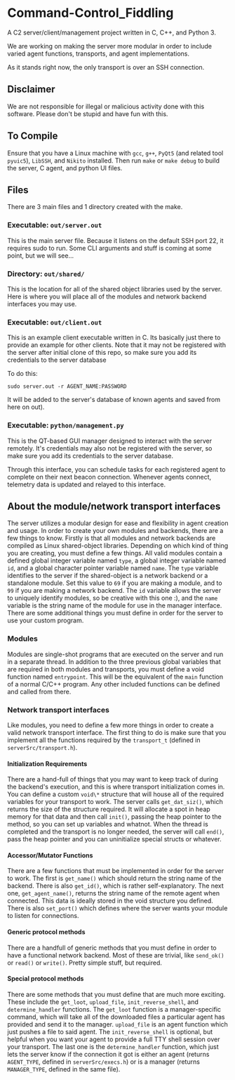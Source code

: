 # Command-Control_Fiddling
A C2 server/client/management project written in C, C++, and Python 3.

We are working on making the server more modular in order to include varied agent functions, 
transports, and agent implementations.

As it stands right now, the only transport is over an SSH connection.

## Disclaimer
We are not responsible for illegal or malicious activity done with this software. 
Please don't be stupid and have fun with this.

## To Compile
Ensure that you have a Linux machine with `gcc`, `g++`, `PyQt5` (and related tool `pyuic5`), 
`LibSSH`, and `Nikito` installed. Then run `make` or `make debug` to build the server, 
C agent, and python UI files.

## Files
There are 3 main files and 1 directory created with the make.
### Executable: `out/server.out`
This is the main server file. Because it listens on the default SSH port 22, it requires 
sudo to run. Some CLI arguments and stuff is coming at some point, but we will see...

### Directory: `out/shared/`
This is the location for all of the shared object libraries used by the server.
Here is where you will place all of the modules and network backend interfaces
you may use.

### Executable: `out/client.out`
This is an example client executable written in C. Its basically just there to provide 
an example for other clients. Note that it may not be registered with the server after 
initial clone of this repo, so make sure you add its credentials to the server database 

To do this: 

`sudo server.out -r AGENT_NAME:PASSWORD`

It will be added to the server's database of known agents and saved from here on out).

### Executable: `python/management.py`
This is the QT-based GUI manager designed to interact with the server remotely. 
It's credentials may also not be registered with the server, so make sure you add its 
credentials to the server database.

Through this interface, you can schedule tasks for each registered agent to complete 
on their next beacon connection. Whenever agents connect, telemetry data is updated 
and relayed to this interface.


## About the module/network transport interfaces
The server utilizes a modular design for ease and flexibility in agent creation
and usage. In order to create your own modules and backends, there are a few
things to know. Firstly is that all modules and network backends are compiled as
Linux shared-object libraries. Depending on which kind of thing you are
creating, you must define a few things. All valid modules contain a defined
global integer variable named `type`, a global integer variable named `id`, and a global
character pointer variable named `name`. The `type`
variable identifies to the server if the shared-object is a network backend or a
standalone module. Set this value to `69` if you are making a module, and to `99` if
you are making a network backend. The `id` variable allows the server to uniquely
identify modules, so be creative with this one :), and the `name` variable is the 
string name of the module for use in the manager interface. There are some additional
things you must define in order for the server to use your custom program.

### Modules
Modules are single-shot programs that are executed on the server and run in a
separate thread. In addition to the three previous global variables that are
required in both modules and transports, you must define a void function named
`entrypoint`. This will be the equivalent of the `main` function of a normal C/C++ 
program. Any other included functions can be defined and called from there.

### Network transport interfaces
Like modules, you need to define a few more things in order to create a valid
network transport interface. The first thing to do is make sure that you
implement all the functions required by the `transport_t` (defined in
`serverSrc/transport.h`).

#### Initialization Requirements
There are a hand-full of things that you may want to keep track of during the
backend's execution, and this is where transport initialization comes in. You
can define a custom `void\*` structure that will house all of the required variables 
for your transport to work. The server calls `get_dat_siz()`, which returns the size
of the structure required. It will allocate a spot in heap memory for that data 
and then call `init()`, passing the heap pointer to the method, so you can set up
variables and whatnot. When the thread is completed and the transport is no longer
needed, the server will call `end()`, pass the heap pointer and you can uninitialize 
special structs or whatever.

#### Accessor/Mutator Functions
There are a few functions that must be implemented in order for the server to
work. The first is `get_name()` which should return the string name of the
backend. There is also `get_id()`, which is rather self-explanatory. The next one,
`get_agent_name()`, returns the string name of the remote agent when connected.
This data is ideally stored in the void structure you defined. There is also 
`set_port()` which defines where the server wants your module to listen for 
connections. 

#### Generic protocol methods
There are a handfull of generic methods that you must define in order to have a 
functional network backend. Most of these are trivial, like `send_ok()` or `read()` 
or `write()`. Pretty simple stuff, but required.

#### Special protocol methods
There are some methods that you must define that are much more exciting. These 
include the `get_loot`, `upload_file`, `init_reverse_shell`, and `determine_handler`
functions. The `get_loot` function is a manager-specific command, which will
take all of the downloaded files a particular agent has provided and send it to 
the manager. `upload_file` is an agent function which just pushes a file to said 
agent. The `init_reverse_shell` is optional, but helpful when you want your agent
to provide a full TTY shell session over your transport. The last one is the
`determine_handler` function, which just lets the server know if the connection 
it got is either an agent (returns `AGENT_TYPE`, defined in `serverSrc/execs.h`) or 
is a manager (returns `MANAGER_TYPE`, defined in the same file).
